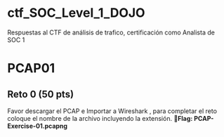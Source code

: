 # ctf_SOC_Level_1_DOJO
Respuestas al CTF de análisis de trafico, certificación como Analista de SOC 1
# PCAP01
## Reto 0 (50 pts)
Favor descargar el PCAP e Importar a Wireshark , para completar el reto coloque el nombre de la archivo incluyendo la extensión.
**🏴Flag: PCAP-Exercise-01.pcapng**
